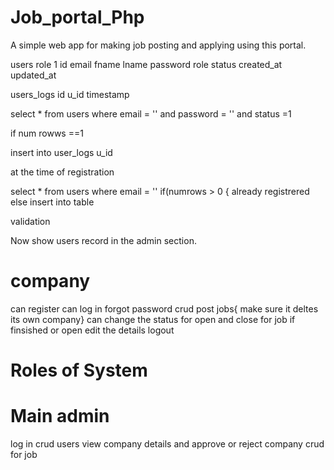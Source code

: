 # Job_portal_Php
A simple web app for making job posting and applying using this portal. 

users
role 1
id email fname lname password role status created_at updated_at


users_logs
id u_id timestamp


select * from users where email = '' and password = '' and status =1 

if num rowws ==1

insert into user_logs u_id 


at the time of registration

select * from users where email = ''
if(numrows > 0
{
already registrered
else
insert into table



validation 


Now show users record in the admin section.


 
# company

can register 
can log in
forgot password
crud post jobs{ make sure it deltes its own company}
can change the status for open and close for job if finsished or open
 edit the details
logout

# Roles of System

# Main admin
log in 
crud users
view company details and approve or reject company
crud for job
